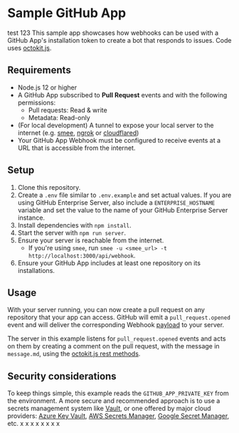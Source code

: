 # Sample GitHub App
test 123
This sample app showcases how webhooks can be used with a GitHub App's installation token to create a bot that responds to issues. Code uses [octokit.js](https://github.com/octokit/octokit.js).

## Requirements

- Node.js 12 or higher
- A GitHub App subscribed to **Pull Request** events and with the following permissions:
  - Pull requests: Read & write
  - Metadata: Read-only
- (For local development) A tunnel to expose your local server to the internet (e.g. [smee](https://smee.io/), [ngrok](https://ngrok.com/) or [cloudflared](https://developers.cloudflare.com/cloudflare-one/connections/connect-apps/install-and-setup/tunnel-guide/local/))
- Your GitHub App Webhook must be configured to receive events at a URL that is accessible from the internet.

## Setup

1. Clone this repository.
2. Create a `.env` file similar to `.env.example` and set actual values. If you are using GitHub Enterprise Server, also include a `ENTERPRISE_HOSTNAME` variable and set the value to the name of your GitHub Enterprise Server instance.
3. Install dependencies with `npm install`.
4. Start the server with `npm run server`.
5. Ensure your server is reachable from the internet.
    - If you're using `smee`, run `smee -u <smee_url> -t http://localhost:3000/api/webhook`.
6. Ensure your GitHub App includes at least one repository on its installations.

## Usage

With your server running, you can now create a pull request on any repository that
your app can access. GitHub will emit a `pull_request.opened` event and will deliver
the corresponding Webhook [payload](https://docs.github.com/webhooks-and-events/webhooks/webhook-events-and-payloads#pull_request) to your server.

The server in this example listens for `pull_request.opened` events and acts on
them by creating a comment on the pull request, with the message in `message.md`,
using the [octokit.js rest methods](https://github.com/octokit/octokit.js#octokitrest-endpoint-methods).

## Security considerations

To keep things simple, this example reads the `GITHUB_APP_PRIVATE_KEY` from the
environment. A more secure and recommended approach is to use a secrets management system
like [Vault](https://www.vaultproject.io/use-cases/key-management), or one offered
by major cloud providers:
[Azure Key Vault](https://learn.microsoft.com/en-us/azure/key-vault/secrets/quick-create-node?tabs=windows),
[AWS Secrets Manager](https://docs.aws.amazon.com/AWSJavaScriptSDK/v3/latest/clients/client-secrets-manager/),
[Google Secret Manager](https://cloud.google.com/nodejs/docs/reference/secret-manager/latest),
etc.
x
x
x
x
x
x
x
x
